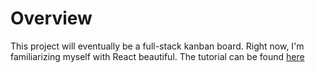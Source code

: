 # Overview
This project will eventually be a full-stack kanban board. Right now, I'm familiarizing myself with React beautiful. The tutorial can be found [here](https://egghead.io/lessons/react-set-up-a-react-environment-with-create-react-app)